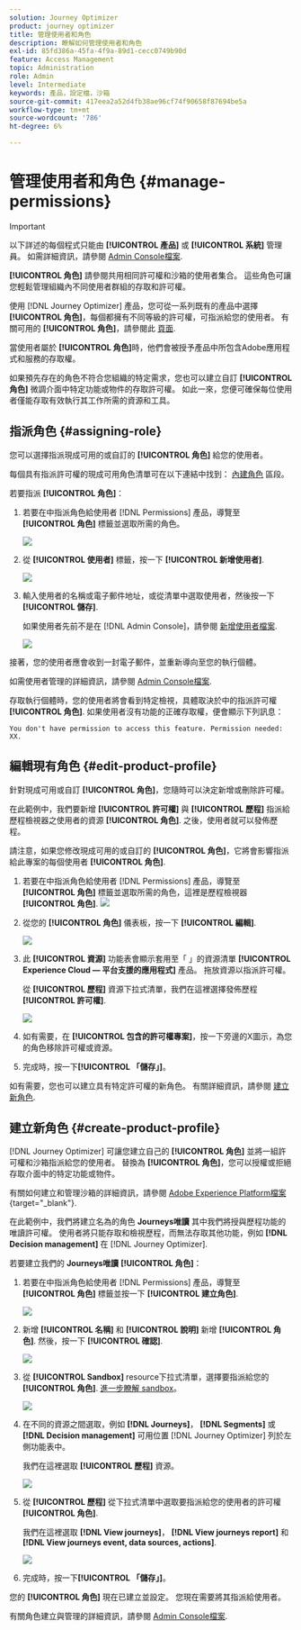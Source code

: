 ```yaml
---
solution: Journey Optimizer
product: journey optimizer
title: 管理使用者和角色
description: 瞭解如何管理使用者和角色
exl-id: 85fd386a-45fa-4f9a-89d1-cecc0749b90d
feature: Access Management
topic: Administration
role: Admin
level: Intermediate
keywords: 產品，設定檔，沙箱
source-git-commit: 417eea2a52d4fb38ae96cf74f90658f87694be5a
workflow-type: tm+mt
source-wordcount: '786'
ht-degree: 6%

---
```


# 管理使用者和角色 {#manage-permissions}

>[!IMPORTANT]
>
> 以下詳述的每個程式只能由 **[!UICONTROL 產品]** 或 **[!UICONTROL 系統]** 管理員。 如需詳細資訊，請參閱 [Admin Console檔案](https://helpx.adobe.com/enterprise/admin-guide.html/enterprise/using/admin-roles.ug.html).

**[!UICONTROL 角色]** 請參閱共用相同許可權和沙箱的使用者集合。 這些角色可讓您輕鬆管理組織內不同使用者群組的存取和許可權。

使用 [!DNL Journey Optimizer] 產品，您可從一系列既有的產品中選擇 **[!UICONTROL 角色]**，每個都擁有不同等級的許可權，可指派給您的使用者。 有關可用的 **[!UICONTROL 角色]**，請參閱此 [頁面](ootb-product-profiles.md).

當使用者屬於 **[!UICONTROL 角色]**&#x200B;時，他們會被授予產品中所包含Adobe應用程式和服務的存取權。

如果預先存在的角色不符合您組織的特定需求，您也可以建立自訂 **[!UICONTROL 角色]** 微調介面中特定功能或物件的存取許可權。 如此一來，您便可確保每位使用者僅能存取有效執行其工作所需的資源和工具。

## 指派角色 {#assigning-role}

您可以選擇指派現成可用的或自訂的 **[!UICONTROL 角色]** 給您的使用者。

每個具有指派許可權的現成可用角色清單可在以下連結中找到： [內建角色](ootb-product-profiles.md) 區段。

若要指派 **[!UICONTROL 角色]**：

1. 若要在中指派角色給使用者 [!DNL Permissions] 產品，導覽至 **[!UICONTROL 角色]** 標籤並選取所需的角色。

   ![](assets/do-not-localize/access_control_2.png)

1. 從 **[!UICONTROL 使用者]** 標籤，按一下 **[!UICONTROL 新增使用者]**.

   ![](assets/do-not-localize/access_control_3.png)

1. 輸入使用者的名稱或電子郵件地址，或從清單中選取使用者，然後按一下 **[!UICONTROL 儲存]**.

   如果使用者先前不是在 [!DNL Admin Console]，請參閱 [新增使用者檔案](https://helpx.adobe.com/enterprise/admin-guide.html/enterprise/using/manage-users-individually.ug.html#add-users).

   ![](assets/do-not-localize/access_control_4.png)

接著，您的使用者應會收到一封電子郵件，並重新導向至您的執行個體。

如需使用者管理的詳細資訊，請參閱 [Admin Console檔案](https://helpx.adobe.com/enterprise/admin-guide.html/enterprise/using/manage-users-individually.ug.html).

存取執行個體時，您的使用者將會看到特定檢視，具體取決於中的指派許可權 **[!UICONTROL 角色]**. 如果使用者沒有功能的正確存取權，便會顯示下列訊息：

`You don't have permission to access this feature. Permission needed: XX.`

## 編輯現有角色 {#edit-product-profile}

針對現成可用或自訂 **[!UICONTROL 角色]**，您隨時可以決定新增或刪除許可權。

在此範例中，我們要新增 **[!UICONTROL 許可權]** 與 **[!UICONTROL 歷程]** 指派給歷程檢視器之使用者的資源 **[!UICONTROL 角色]**. 之後，使用者就可以發佈歷程。

請注意，如果您修改現成可用的或自訂的 **[!UICONTROL 角色]**，它將會影響指派給此專案的每個使用者 **[!UICONTROL 角色]**.

1. 若要在中指派角色給使用者 [!DNL Permissions] 產品，導覽至 **[!UICONTROL 角色]** 標籤並選取所需的角色，這裡是歷程檢視器 **[!UICONTROL 角色]**.
   ![](assets/do-not-localize/access_control_5.png)

1. 從您的 **[!UICONTROL 角色]** 儀表板，按一下 **[!UICONTROL 編輯]**.

   ![](assets/do-not-localize/access_control_6.png)

1. 此 **[!UICONTROL 資源]** 功能表會顯示套用至「 」的資源清單 **[!UICONTROL Experience Cloud — 平台支援的應用程式]** 產品。 拖放資源以指派許可權。

   從 **[!UICONTROL 歷程]** 資源下拉式清單，我們在這裡選擇發佈歷程 **[!UICONTROL 許可權]**.

   ![](assets/do-not-localize/access_control_14.png)

1. 如有需要，在 **[!UICONTROL 包含的許可權專案]**，按一下旁邊的X圖示，為您的角色移除許可權或資源。

1. 完成時，按一下&#x200B;**[!UICONTROL 「儲存」]**。

如有需要，您也可以建立具有特定許可權的新角色。 有關詳細資訊，請參閱 [建立新角色](#create-product-profile).

## 建立新角色 {#create-product-profile}

[!DNL Journey Optimizer] 可讓您建立自己的 **[!UICONTROL 角色]** 並將一組許可權和沙箱指派給您的使用者。 替換為 **[!UICONTROL 角色]**，您可以授權或拒絕存取介面中的特定功能或物件。

有關如何建立和管理沙箱的詳細資訊，請參閱 [Adobe Experience Platform檔案](https://experienceleague.adobe.com/docs/experience-platform/sandbox/ui/user-guide.html?lang=zh-Hant){target="_blank"}.

在此範例中，我們將建立名為的角色 **Journeys唯讀** 其中我們將授與歷程功能的唯讀許可權。 使用者將只能存取和檢視歷程，而無法存取其他功能，例如 **[!DNL  Decision management]** 在 [!DNL Journey Optimizer].

若要建立我們的 **Journeys唯讀** **[!UICONTROL 角色]**：

1. 若要在中指派角色給使用者 [!DNL Permissions] 產品，導覽至 **[!UICONTROL 角色]** 標籤並按一下 **[!UICONTROL 建立角色]**.

   ![](assets/do-not-localize/access_control_9.png)

1. 新增 **[!UICONTROL 名稱]** 和 **[!UICONTROL 說明]** 新增 **[!UICONTROL 角色]**. 然後，按一下 **[!UICONTROL 確認]**.

   ![](assets/do-not-localize/access_control_10.png)

1. 從 **[!UICONTROL Sandbox]** resource下拉式清單，選擇要指派給您的 **[!UICONTROL 角色]**. [進一步瞭解 sandbox](sandboxes.md)。

   ![](assets/do-not-localize/access_control_13.png)

1. 在不同的資源之間選取，例如 **[!DNL Journeys]**， **[!DNL Segments]** 或 **[!DNL Decision management]** 可用位置 [!DNL Journey Optimizer] 列於左側功能表中。

   我們在這裡選取 **[!UICONTROL 歷程]** 資源。

   ![](assets/do-not-localize/access_control_11.png)

1. 從 **[!UICONTROL 歷程]** 從下拉式清單中選取要指派給您的使用者的許可權 **[!UICONTROL 角色]**.

   我們在這裡選取 **[!DNL View journeys]**， **[!DNL View journeys report]**  和 **[!DNL View journeys event, data sources, actions]**.

   ![](assets/do-not-localize/access_control_12.png)

1. 完成時，按一下&#x200B;**[!UICONTROL 「儲存」]**。

您的 **[!UICONTROL 角色]** 現在已建立並設定。 您現在需要將其指派給使用者。

有關角色建立與管理的詳細資訊，請參閱 [Admin Console檔案](https://experienceleague.adobe.com/docs/experience-platform/access-control/abac/permissions-ui/roles.html?lang=zh-Hant).